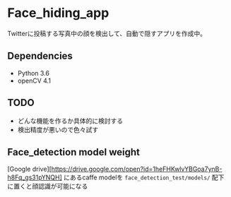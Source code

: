 # Face_hiding_app
Twitterに投稿する写真中の顔を検出して、自動で隠すアプリを作成中。

## Dependencies
* Python 3.6
* openCV 4.1

## TODO
- どんな機能を作るか具体的に検討する
- 検出精度が悪いので色々試す

## Face_detection model weight
[Google drive][https://drive.google.com/open?id=1heFHKwlvYBGoa7ynB-h8Fq_gs31pYNQH] にあるcaffe modelを `face_detection_test/models/` 配下に置くと顔認識が可能になる
